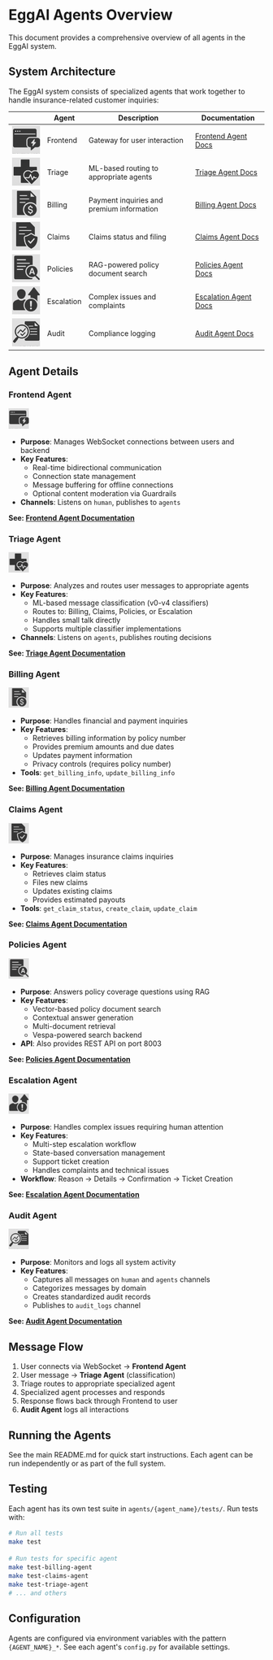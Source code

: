 # EggAI Agents Overview

This document provides a comprehensive overview of all agents in the EggAI system.

## System Architecture

The EggAI system consists of specialized agents that work together to handle insurance-related customer inquiries:

|   | Agent       | Description                                      | Documentation                              |
|---|-------------|--------------------------------------------------|---------------------------------------------|
| ![Frontend Agent](https://raw.githubusercontent.com/eggai-tech/EggAI/refs/heads/main/docs/docs/assets/avatar/frontend-agent.png) | Frontend    | Gateway for user interaction           | [Frontend Agent Docs](../agents/frontend/README.md)     |
| ![Triage Agent](https://raw.githubusercontent.com/eggai-tech/EggAI/refs/heads/main/docs/docs/assets/avatar/triage-agent.png) | Triage      | ML-based routing to appropriate agents           | [Triage Agent Docs](../agents/triage/README.md)         |
| ![Billing Agent](https://raw.githubusercontent.com/eggai-tech/EggAI/refs/heads/main/docs/docs/assets/avatar/billing-agent.png) | Billing     | Payment inquiries and premium information        | [Billing Agent Docs](../agents/billing/README.md)       |
| ![Claims Agent](https://raw.githubusercontent.com/eggai-tech/EggAI/refs/heads/main/docs/docs/assets/avatar/claims-agent.png) | Claims      | Claims status and filing                         | [Claims Agent Docs](../agents/claims/README.md)         |
| ![Policies Agent](https://raw.githubusercontent.com/eggai-tech/EggAI/refs/heads/main/docs/docs/assets/avatar/policies-agent.png) | Policies    | RAG-powered policy document search               | [Policies Agent Docs](../agents/policies/README.md)     |
| ![Escalation Agent](https://raw.githubusercontent.com/eggai-tech/EggAI/refs/heads/main/docs/docs/assets/avatar/escalation-agent.png) | Escalation  | Complex issues and complaints                    | [Escalation Agent Docs](../agents/escalation/README.md) |
| ![Ausdit Agent](https://raw.githubusercontent.com/eggai-tech/EggAI/refs/heads/main/docs/docs/assets/avatar/audit-agent.png) | Audit       | Compliance logging                               | [Audit Agent Docs](../agents/audit/README.md)           |


## Agent Details

### Frontend Agent
<img src="https://raw.githubusercontent.com/eggai-tech/EggAI/refs/heads/main/docs/docs/assets/avatar/frontend-agent.png" width="40"/>

- **Purpose**: Manages WebSocket connections between users and backend
- **Key Features**: 
  - Real-time bidirectional communication
  - Connection state management
  - Message buffering for offline connections
  - Optional content moderation via Guardrails
- **Channels**: Listens on `human`, publishes to `agents`

**See: [Frontend Agent Documentation](../agents/frontend/README.md)**

### Triage Agent
<img src="https://raw.githubusercontent.com/eggai-tech/EggAI/refs/heads/main/docs/docs/assets/avatar/triage-agent.png" width="40"/>

- **Purpose**: Analyzes and routes user messages to appropriate agents
- **Key Features**:
  - ML-based message classification (v0-v4 classifiers)
  - Routes to: Billing, Claims, Policies, or Escalation
  - Handles small talk directly
  - Supports multiple classifier implementations
- **Channels**: Listens on `agents`, publishes routing decisions

**See: [Triage Agent Documentation](../agents/triage/README.md)**

### Billing Agent
<img src="https://raw.githubusercontent.com/eggai-tech/EggAI/refs/heads/main/docs/docs/assets/avatar/billing-agent.png" width="40"/>

- **Purpose**: Handles financial and payment inquiries
- **Key Features**:
  - Retrieves billing information by policy number
  - Provides premium amounts and due dates
  - Updates payment information
  - Privacy controls (requires policy number)
- **Tools**: `get_billing_info`, `update_billing_info`

**See: [Billing Agent Documentation](../agents/billing/README.md)**

### Claims Agent
<img src="https://raw.githubusercontent.com/eggai-tech/EggAI/refs/heads/main/docs/docs/assets/avatar/claims-agent.png" width="40"/>

- **Purpose**: Manages insurance claims inquiries
- **Key Features**:
  - Retrieves claim status
  - Files new claims
  - Updates existing claims
  - Provides estimated payouts
- **Tools**: `get_claim_status`, `create_claim`, `update_claim`

**See: [Claims Agent Documentation](../agents/claims/README.md)**

### Policies Agent
<img src="https://raw.githubusercontent.com/eggai-tech/EggAI/refs/heads/main/docs/docs/assets/avatar/policies-agent.png" width="40"/>

- **Purpose**: Answers policy coverage questions using RAG
- **Key Features**:
  - Vector-based policy document search
  - Contextual answer generation
  - Multi-document retrieval
  - Vespa-powered search backend
- **API**: Also provides REST API on port 8003

**See: [Policies Agent Documentation](../agents/policies/README.md)**

### Escalation Agent
<img src="https://raw.githubusercontent.com/eggai-tech/EggAI/refs/heads/main/docs/docs/assets/avatar/escalation-agent.png" width="40"/>

- **Purpose**: Handles complex issues requiring human attention
- **Key Features**:
  - Multi-step escalation workflow
  - State-based conversation management
  - Support ticket creation
  - Handles complaints and technical issues
- **Workflow**: Reason → Details → Confirmation → Ticket Creation

**See: [Escalation Agent Documentation](../agents/escalation/README.md)**

### Audit Agent
<img src="https://raw.githubusercontent.com/eggai-tech/EggAI/refs/heads/main/docs/docs/assets/avatar/audit-agent.png" width="40"/>

- **Purpose**: Monitors and logs all system activity
- **Key Features**:
  - Captures all messages on `human` and `agents` channels
  - Categorizes messages by domain
  - Creates standardized audit records
  - Publishes to `audit_logs` channel

**See: [Audit Agent Documentation](../agents/audit/README.md)**

## Message Flow

1. User connects via WebSocket → **Frontend Agent**
2. User message → **Triage Agent** (classification)
3. Triage routes to appropriate specialized agent
4. Specialized agent processes and responds
5. Response flows back through Frontend to user
6. **Audit Agent** logs all interactions

## Running the Agents

See the main README.md for quick start instructions. Each agent can be run independently or as part of the full system.

## Testing

Each agent has its own test suite in `agents/{agent_name}/tests/`. Run tests with:

```bash
# Run all tests
make test

# Run tests for specific agent
make test-billing-agent
make test-claims-agent
make test-triage-agent
# ... and others
```

## Configuration

Agents are configured via environment variables with the pattern `{AGENT_NAME}_*`. See each agent's `config.py` for available settings.
